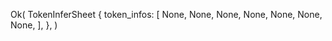 Ok(
    TokenInferSheet {
        token_infos: [
            None,
            None,
            None,
            None,
            None,
            None,
            None,
        ],
    },
)
